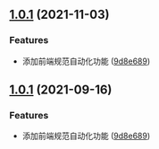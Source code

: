 ## [1.0.1](https://github.com/QiYoe/c-blog/compare/1.0.0...1.0.1) (2021-11-03)


### Features

* 添加前端规范自动化功能 ([9d8e689](https://github.com/QiYoe/c-blog/commit/9d8e689028b0d8093a59bb779b647c1fafa6181f))



## [1.0.1](https://github.com/QiYoe/c-blog/compare/1.0.0...1.0.1) (2021-09-16)


### Features

* 添加前端规范自动化功能 ([9d8e689](https://github.com/QiYoe/c-blog/commit/9d8e689028b0d8093a59bb779b647c1fafa6181f))



